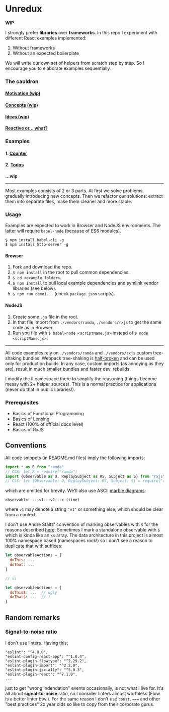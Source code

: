 # Unredux

**WIP**

I strongly prefer **libraries** over **frameworks**. In this repo I experiment with different React
examples implemented:

1. Without frameworks
2. Without an expected boilerplate

We will write our own set of helpers from scratch step by step. So I encourage you to
elaborate examples sequentially.

### The cauldron

#### [Motivation (wip)](./docs/motivation.md)

#### [Concepts (wip)](./docs/concepts.md)

#### [Ideas (wip)](./docs/ideas.md)

#### [Reactive or... what?](./docs/reactive-or-what.md)

### Examples

#### 1. [Counter](./1.counter)
#### 2. [Todos](./2.todos)

**...wip**

---

Most examples consists of 2 or 3 parts. At first we solve problems, gradually introducing new
concepts. Then we refactor our solutions: extract them into separate files, make them cleaner
and more stable.

### Usage

Examples are expected to work in Browser and NodeJS environments. The latter will require `babel-node`
(because of ES6 modules).

```
$ npm install babel-cli -g
$ npm install http-server -g
```

#### Browser

1. Fork and download the repo.
2. `$ npm install` in the root to pull common dependencies.
3. `$ cd <example_folder>`.
4. `$ npm install` to pull local example dependencies and symlink vendor libraries (see below).
5. `$ npm run demo1...` (check `package.json` scripts).

#### NodeJS

1. Create some `.js` file in the root.
2. In that file import from `./vendors/ramda`, `./vendors/rxjs` to get the same code as in Browser.
3. Run you file with `$ babel-node <scriptName.js>` instead of `$ node <scriptName.js>`.

---

All code examples rely on `./vendors/ramda` and `./vendors/rxjs` custom tree-shaking bundles.
Webpack tree-shaking is [half-broken](https://github.com/scabbiaza/ramda-webpack-tree-shaking-examples)
and can be used only for production builds. In any case, custom imports (as annoying as they are),
result in much smaller bundles and faster dev. rebuilds.

I modify the `R` namespace there to simplify the reasoning (things become messy with 2+ helper sources).
This is a normal practice for applications (never do that in public libraries!).

### Prerequisites

* Basics of Functional Programming
* Basics of Lensing
* React (100% of official docs level)
* Basics of RxJS

## Conventions

All code snippets (in README.md files) imply the following imports:

```js
import * as R from "ramda"
// CJS: let R = require("ramda")
import {Observable as O, ReplaySubject as RS, Subject as S} from "rxjs"
// CJS: let {Observable: O, ReplaySubject: RS, Subject: S} = require("rxjs")
```

which are omitted for brevity. We'll also use ASCII [marble diagrams](http://rxmarbles.com/):

```
observable: ---v1---v2---> (time)
```

where `v1` may denote a string `"v1"` or something else, which should be clear from a context.

I don't use Andre Staltz' convention of marking observables with `$` for the reasons described [here](https://github.com/ivan-kleshnin/cyclejs-examples#no-trailing-).
Sometimes I mark a standalone observable with `$` which is kinda like an `xs` array. The data
architecture in this project is almost 100% namespace based (namespaces rock!) so I don't see a reason
to duplicate that with suffixes:

```js
let observableActions = {
  doThis: ...
  doThat: ...
}

// vs

let observableActions = {
  doThis$: ...  // ugly
  doThat$: ...  // !
}
```

## Random remarks

### Signal-to-noise ratio

I don't use linters. Having this:

```
"eslint": "^4.0.0",
"eslint-config-react-app": "^1.0.4",
"eslint-plugin-flowtype": "^2.29.2",
"eslint-plugin-import": "^2.2.0",
"eslint-plugin-jsx-a11y": "^5.0.3",
"eslint-plugin-react": "^7.1.0",
...
```

just to get "wrong indendation" events occasionally, is not what I live for. It's all about
**signal-to-noise** ratio, so I consider linters almost worthless (Flow is a better linter btw.).
For the same reason I don't use `const`, `===` and other "best practices" 2x year olds so like to
copy from their corporate gurus.
